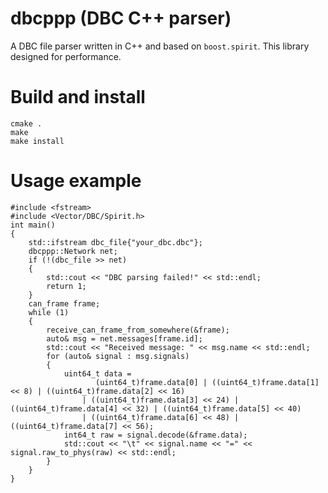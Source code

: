 # dbcppp (DBC C++ parser)
A DBC file parser written in C++ and based on `boost.spirit`. This library designed for performance.

# Build and install
```
cmake .
make
make install
```
# Usage example
```
#include <fstream>
#include <Vector/DBC/Spirit.h>
int main()
{
    std::ifstream dbc_file{"your_dbc.dbc"};
    dbcppp::Network net;
    if (!(dbc_file >> net)
    {
        std::cout << "DBC parsing failed!" << std::endl;
        return 1;
    }
    can_frame frame;
    while (1)
    {
        receive_can_frame_from_somewhere(&frame);
        auto& msg = net.messages[frame.id];
        std::cout << "Received message: " << msg.name << std::endl;
        for (auto& signal : msg.signals)
        {
			uint64_t data =
            	   (uint64_t)frame.data[0] | ((uint64_t)frame.data[1] << 8) | ((uint64_t)frame.data[2] << 16)
				| ((uint64_t)frame.data[3] << 24) | ((uint64_t)frame.data[4] << 32) | ((uint64_t)frame.data[5] << 40)
				| ((uint64_t)frame.data[6] << 48) | ((uint64_t)frame.data[7] << 56);
            int64_t raw = signal.decode(&frame.data);
            std::cout << "\t" << signal.name << "=" << signal.raw_to_phys(raw) << std::endl;
        }
    }
}

```
